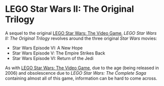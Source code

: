 # LEGO Star Wars II: The Original Trilogy

A sequel to the original [LEGO Star Wars: The Video Game], *LEGO Star Wars II: The Original Trilogy* revolves around the three original *Star Wars* movies:

- Star Wars Episode VI: A New Hope
- Star Wars Episode V: The Empire Strikes Back
- Star Wars Episode VI: Return of the Jedi

As with [LEGO Star Wars: The Video Game], due to the age (being released in 2006) and obsolescence due to *LEGO Star Wars: The Complete Saga* containing almost all of this game, information can be hard to come across.

[LEGO Star Wars: The Video Game]: ./lego-star-wars-i.md